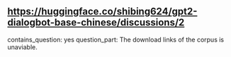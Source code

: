## https://huggingface.co/shibing624/gpt2-dialogbot-base-chinese/discussions/2

contains_question: yes
question_part: The download links of the corpus is unaviable.